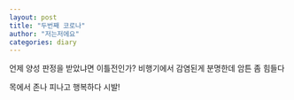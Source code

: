 ```yaml
---
layout: post
title: "두번째 코로나"
author: "저는저에요"
categories: diary
---
```


언제 양성 판정을 받았냐면 이틀전인가?
비행기에서 감염된게 분명한데
암튼 좀 힘들다

목에서 존나 피나고 행복하다 시발!